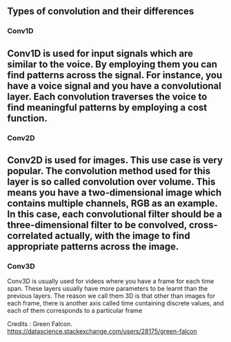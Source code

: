 ## Types of convolution and their differences

### Conv1D
Conv1D is used for input signals which are similar to the voice. By employing them you can find patterns across the signal. For instance, you have a voice signal and you have a convolutional layer. Each convolution traverses the voice to find meaningful patterns by employing a cost function.
---
### Conv2D
Conv2D is used for images. This use case is very popular. The convolution method used for this layer is so called convolution over volume. This means you have a two-dimensional image which contains multiple channels, RGB as an example. In this case, each convolutional filter should be a three-dimensional filter to be convolved, cross-correlated actually, with the image to find appropriate patterns across the image.
---
### Conv3D
Conv3D is usually used for videos where you have a frame for each time span. These layers usually have more parameters to be learnt than the previous layers. The reason we call them 3D is that other than images for each frame, there is another axis called time containing discrete values, and each of them corresponds to a particular frame


Credits : Green Falcon. https://datascience.stackexchange.com/users/28175/green-falcon
